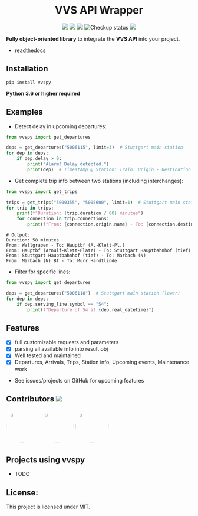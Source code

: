 <h1 align="center">VVS API Wrapper</h1>
<p align="center">
<img src="https://img.shields.io/badge/api-vvs-orange" />
<img src="https://img.shields.io/pypi/pyversions/vvspy" />
<img src="https://img.shields.io/pypi/v/vvspy" />
<img src="https://github.com/FI18-Trainees/vvspy/workflows/BasicCheckup/badge.svg" alt="Checkup status"/>
<a href="https://github.com/zaanposni/vvs/blob/dev/LICENSE"><img src="https://img.shields.io/github/license/zaanposni/vvs.svg"/></a>
</p>

**Fully object-oriented library** to integrate the **VVS API** into your project.

- <a href="https://vvspy.readthedocs.io/en/latest/">readthedocs</a>

## Installation

```
pip install vvspy
```
**Python 3.6 or higher required**

## Examples
- Detect delay in upcoming departures:
```python
from vvspy import get_departures

deps = get_departures("5006115", limit=3)  # Stuttgart main station
for dep in deps:
    if dep.delay > 0:
        print("Alarm! Delay detected.")
        print(dep)  # Timestamp @ Station: Train: Origin - Destination
```
- Get complete trip info between two stations (including interchanges):
```python
from vvspy import get_trips

trips = get_trips("5000355", "5005600", limit=1)  # Stuttgart main station
for trip in trips:
    print(f"Duration: {trip.duration / 60} minutes")
    for connection in trip.connections:
        print(f"From: {connection.origin.name} - To: {connection.destination.name}")
```
```text
# Output:
Duration: 58 minutes
From: Wallgraben - To: Hauptbf (A.-Klett-Pl.)
From: Hauptbf (Arnulf-Klett-Platz) - To: Stuttgart Hauptbahnhof (tief)
From: Stuttgart Hauptbahnhof (tief) - To: Marbach (N)
From: Marbach (N) Bf - To: Murr Hardtlinde
```
- Filter for specific lines:
```python
from vvspy import get_departures

deps = get_departures("5006118")  # Stuttgart main station (lower)
for dep in deps:
    if dep.serving_line.symbol == "S4":
        print(f"Departure of S4 at {dep.real_datetime}")
```
## Features

- [x] full customizable requests and parameters
- [x] parsing all available info into result obj
- [x] Well tested and maintained
- [x] Departures, Arrivals, Trips, Station info, Upcoming events, Maintenance work

- See issues/projects on GitHub for upcoming features

## Contributors <img src="https://img.shields.io/badge/contributions-welcome-brightgreen.svg?style=flat"/>

<a href="https://github.com/zaanposni"><img src="https://avatars3.githubusercontent.com/u/24491035?s=460&v=4"
                                            height=90px, width=90px style="border-radius: 50%" /></a>
<a href="https://github.com/ArPiiX"><img src="https://avatars1.githubusercontent.com/u/48033823?s=460&v=4"
                                         height=90px, width=90px style="border-radius: 50%" /></a>
<a href="https://github.com/Monkmitrad"><img src="https://avatars1.githubusercontent.com/u/33026966?s=460&v=4"
                                             height=90px, width=90px style="border-radius: 50%" /></a>

## Projects using vvspy

- TODO

## License:

This project is licensed under MIT.
